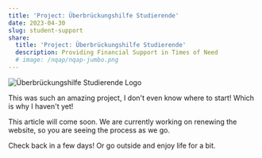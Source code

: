 ```yaml
---
title: 'Project: Überbrückungshilfe Studierende'
date: 2023-04-30
slug: student-support
share:
  title: 'Project: Überbrückungshilfe Studierende'
  description: Providing Financial Support in Times of Need
  # image: /nqap/nqap-jumbo.png
---
```


![Überbrückungshilfe Studierende Logo](/student-support/visual.png)

This was such an amazing project, I don't even know where to start! Which is why I haven't yet!

This article will come soon. We are currently working on renewing the website, so you are seeing the process as we go. 

Check back in a few days! Or go outside and enjoy life for a bit.